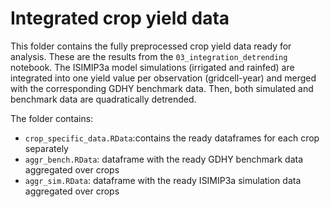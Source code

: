 # Integrated crop yield data 

This folder contains the fully preprocessed crop yield data ready for analysis. These are the results from the `03_integration_detrending` notebook. The ISIMIP3a model simulations (irrigated and rainfed) are integrated into one yield value per observation (gridcell-year) and merged with the corresponding GDHY benchmark data. Then, both simulated and benchmark data are quadratically detrended. 

The folder contains:
- `crop_specific_data.RData`:contains the ready dataframes for each crop separately
- `aggr_bench.RData`: dataframe with the ready GDHY benchmark data aggregated over crops
- `aggr_sim.RData`: dataframe with the ready ISIMIP3a simulation data aggregated over crops
